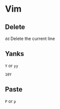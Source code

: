<!-- -*- coding: utf-8; -*- -->

Vim
===

Delete
------

`dd`  Delete the current line

Yanks
-----

`Y` or `yy`

`10Y`

Paste
-----

`P` or `p`
